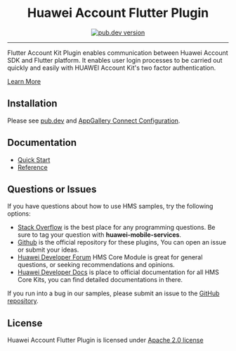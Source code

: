 <p align="center">
  <h1 align="center">Huawei Account Flutter Plugin</h1>
</p>


<p align="center">
  <a href="https://pub.dev/packages/huawei_account"><img src="https://img.shields.io/pub/v/huawei_account?style=for-the-badge" alt="pub.dev version"></a>
</p>

----

Flutter Account Kit Plugin enables communication between Huawei Account SDK and Flutter platform. It enables user login processes to be carried out quickly and easily with HUAWEI Account Kit's two factor authentication.

[Learn More](https://developer.huawei.com/consumer/en/doc/development/HMS-Plugin-Guides/introduction-0000001050766441)

## Installation

Please see [pub.dev](https://pub.dev/packages/huawei_account/install) and [AppGallery Connect Configuration](https://developer.huawei.com/consumer/en/doc/development/HMS-Plugin-Guides/config-agc-0000001050767061).

## Documentation

- [Quick Start](https://developer.huawei.com/consumer/en/doc/development/HMS-Plugin-Guides/sign-in-with-id-0000001050727212)
- [Reference](https://developer.huawei.com/consumer/en/doc/development/HMS-Plugin-References/overview-0000001051087484)

## Questions or Issues

If you have questions about how to use HMS samples, try the following options:
- [Stack Overflow](https://stackoverflow.com/questions/tagged/huawei-mobile-services) is the best place for any programming questions. Be sure to tag your question with
**huawei-mobile-services**.
- [Github](https://github.com/HMS-Core/hms-flutter-plugin) is the official repository for these plugins, You can open an issue or submit your ideas.
- [Huawei Developer Forum](https://forums.developer.huawei.com/forumPortal/en/home?fid=0101187876626530001) HMS Core Module is great for general questions, or seeking recommendations and opinions.
- [Huawei Developer Docs](https://developer.huawei.com/consumer/en/doc/overview/HMS-Core-Plugin) is place to official documentation for all HMS Core Kits, you can find detailed documentations in there.

If you run into a bug in our samples, please submit an issue to the [GitHub repository](https://github.com/HMS-Core/hms-flutter-plugin).

## License

Huawei Account Flutter Plugin is licensed under [Apache 2.0 license](LICENCE)
